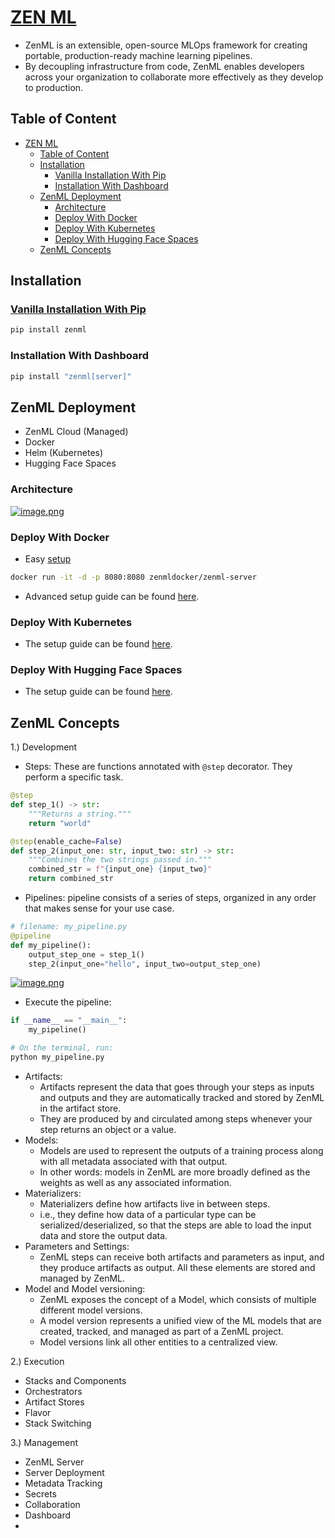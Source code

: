 # [ZEN ML](https://docs.zenml.io/)

- ZenML is an extensible, open-source MLOps framework for creating portable, production-ready machine learning pipelines.
- By decoupling infrastructure from code, ZenML enables developers across your organization to collaborate more effectively as they develop to production.

## Table of Content

- [ZEN ML](#zen-ml)
  - [Table of Content](#table-of-content)
  - [Installation](#installation)
    - [Vanilla Installation With Pip](#vanilla-installation-with-pip)
    - [Installation With Dashboard](#installation-with-dashboard)
  - [ZenML Deployment](#zenml-deployment)
    - [Architecture](#architecture)
    - [Deploy With Docker](#deploy-with-docker)
    - [Deploy With Kubernetes](#deploy-with-kubernetes)
    - [Deploy With Hugging Face Spaces](#deploy-with-hugging-face-spaces)
  - [ZenML Concepts](#zenml-concepts)

## Installation

### [Vanilla Installation With Pip](https://docs.zenml.io/getting-started/installation)

```sh
pip install zenml
```

### Installation With Dashboard

```sh
pip install "zenml[server]"
```

## ZenML Deployment

- ZenML Cloud (Managed)
- Docker
- Helm (Kubernetes)
- Hugging Face Spaces

### Architecture

[![image.png](https://i.postimg.cc/pT26D1n9/image.png)](https://postimg.cc/2qKGYGGm)

### Deploy With Docker

- Easy [setup](https://docs.zenml.io/getting-started/installation#running-with-docker)

```sh
docker run -it -d -p 8080:8080 zenmldocker/zenml-server
```

- Advanced setup guide can be found [here](https://docs.zenml.io/getting-started/deploying-zenml/deploy-with-docker#zenml-server-configuration-options).

### Deploy With Kubernetes

- The setup guide can be found [here](https://docs.zenml.io/getting-started/deploying-zenml/deploy-with-helm).

### Deploy With Hugging Face Spaces

- The setup guide can be found [here](https://docs.zenml.io/getting-started/deploying-zenml/deploy-using-huggingface-spaces).

## ZenML Concepts

1.) Development

- Steps: These are functions annotated with `@step` decorator. They perform a specific task.

```py
@step
def step_1() -> str:
    """Returns a string."""
    return "world"

@step(enable_cache=False)
def step_2(input_one: str, input_two: str) -> str:
    """Combines the two strings passed in."""
    combined_str = f"{input_one} {input_two}"
    return combined_str
```

- Pipelines:  pipeline consists of a series of steps, organized in any order that makes sense for your use case.

```py
# filename: my_pipeline.py
@pipeline
def my_pipeline():
    output_step_one = step_1()
    step_2(input_one="hello", input_two=output_step_one)
```

[![image.png](https://i.postimg.cc/Kc3HtL1D/image.png)](https://postimg.cc/8sD4S7B7)

- Execute the pipeline:

```py
if __name__ == "__main__":
    my_pipeline()

# On the terminal, run:
python my_pipeline.py
```

- Artifacts:
  - Artifacts represent the data that goes through your steps as inputs and outputs and they are automatically tracked and stored by ZenML in the artifact store.
  - They are produced by and circulated among steps whenever your step returns an object or a value.
- Models:
  - Models are used to represent the outputs of a training process along with all metadata associated with that output.
  - In other words: models in ZenML are more broadly defined as the weights as well as any associated information.
- Materializers:
  - Materializers define how artifacts live in between steps.
  - i.e., they define how data of a particular type can be serialized/deserialized, so that the steps are able to load the input data and store the output data.
- Parameters and Settings:
  - ZenML steps can receive both artifacts and parameters as input, and they produce artifacts as output. All these elements are stored and managed by ZenML.
- Model and Model versioning:
  - ZenML exposes the concept of a Model, which consists of multiple different model versions.
  - A model version represents a unified view of the ML models that are created, tracked, and managed as part of a ZenML project.
  - Model versions link all other entities to a centralized view.

2.) Execution

- Stacks and Components
- Orchestrators
- Artifact Stores
- Flavor
- Stack Switching

3.) Management

- ZenML Server
- Server Deployment
- Metadata Tracking
- Secrets
- Collaboration
- Dashboard
-
